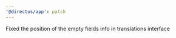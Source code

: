 ```yaml
---
'@directus/app': patch
---
```


Fixed the position of the empty fields info in translations interface
